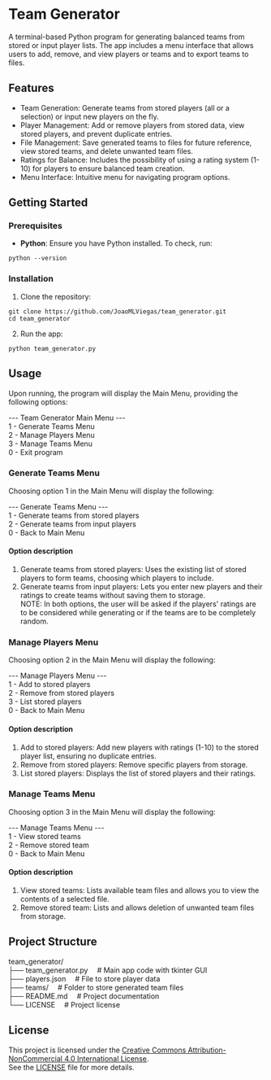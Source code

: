 # **Team Generator**

A terminal-based Python program for generating balanced teams from stored or input player lists. The app includes a menu interface that allows users to add, remove, and view players or teams and to export teams to files.

## **Features**
- Team Generation: Generate teams from stored players (all or a selection) or input new players on the fly.
- Player Management: Add or remove players from stored data, view stored players, and prevent duplicate entries.
- File Management: Save generated teams to files for future reference, view stored teams, and delete unwanted team files.
- Ratings for Balance: Includes the possibility of using a rating system (1-10) for players to ensure balanced team creation.
- Menu Interface: Intuitive menu for navigating program options.

## **Getting Started**
### Prerequisites
- **Python**: Ensure you have Python installed. To check, run: 
``` 
python --version
```

### Installation
1. Clone the repository:  
```
git clone https://github.com/JoaoMLViegas/team_generator.git  
cd team_generator
```
2. Run the app:  
```
python team_generator.py
```

## **Usage**
Upon running, the program will display the Main Menu, providing the following options:  

--- Team Generator Main Menu ---  
1 - Generate Teams Menu  
2 - Manage Players Menu  
3 - Manage Teams Menu  
0 - Exit program  

### **Generate Teams Menu**
Choosing option 1 in the Main Menu will display the following:

--- Generate Teams Menu ---  
1 - Generate teams from stored players  
2 - Generate teams from input players  
0 - Back to Main Menu  

#### Option description
1. Generate teams from stored players: Uses the existing list of stored players to form teams, choosing which players to include.
2. Generate teams from input players: Lets you enter new players and their ratings to create teams without saving them to storage.  
NOTE: In both options, the user will be asked if the players' ratings are to be considered while generating or if the teams are to be completely random.

### **Manage Players Menu**
Choosing option 2 in the Main Menu will display the following:

--- Manage Players Menu ---  
1 - Add to stored players  
2 - Remove from stored players  
3 - List stored players  
0 - Back to Main Menu  

#### Option description
1. Add to stored players: Add new players with ratings (1-10) to the stored player list, ensuring no duplicate entries.
2. Remove from stored players: Remove specific players from storage.
3. List stored players: Displays the list of stored players and their ratings.

### **Manage Teams Menu**
Choosing option 3 in the Main Menu will display the following:

--- Manage Teams Menu ---  
1 - View stored teams  
2 - Remove stored team  
0 - Back to Main Menu  

#### Option description
1. View stored teams: Lists available team files and allows you to view the contents of a selected file.
2. Remove stored team: Lists and allows deletion of unwanted team files from storage.

## **Project Structure**
team_generator/  
├── team_generator.py &emsp;# Main app code with tkinter GUI  
├── players.json &emsp;# File to store player data  
├── teams/ &emsp;# Folder to store generated team files  
├── README.md &emsp;# Project documentation  
└── LICENSE &emsp;# Project license  

## **License**
This project is licensed under the [Creative Commons Attribution-NonCommercial 4.0 International License](https://creativecommons.org/licenses/by-nc/4.0/).  
See the [LICENSE](LICENSE) file for more details.
